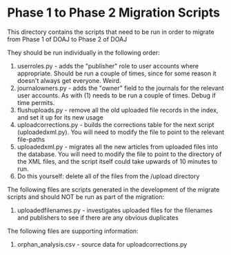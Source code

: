 # Phase 1 to Phase 2 Migration Scripts

This directory contains the scripts that need to be run in order to migrate from Phase 1 of DOAJ to Phase 2 of DOAJ

They should be run individually in the following order:


1. userroles.py - adds the "publisher" role to user accounts where appropriate.  Should be run a couple of times, since for some reason it doesn't always get everyone.  Weird.
2. journalowners.py - adds the "owner" field to the journals for the relevant user accounts.  As with (1) needs to be run a couple of times.  Debug if time permits.
3. flushuploads.py - remove all the old uploaded file records in the index, and set it up for its new usage
4. uploadcorrections.py - builds the corrections table for the next script (uploadedxml.py).  You will need to modify the file to point to the relevant file-paths
5. uploadedxml.py - migrates all the new articles from uploaded files into the database.  You will need to modify the file to point to the directory of the XML files, and the script itself could take upwards of 10 minutes to run. 
6. Do this yourself: delete all of the files from the /upload directory


The following files are scripts generated in the development of the migrate scripts and should NOT be run as part of the migration:

1. uploadedfilenames.py - investigates uploaded files for the filenames and publishers to see if there are any obvious duplicates

The following files are supporting information:

1. orphan_analysis.csv - source data for uploadcorrections.py
